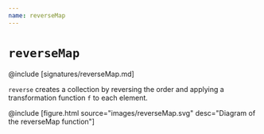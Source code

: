 ```yaml
---
name: reverseMap
---
```


# `reverseMap`

@include [signatures/reverseMap.md]

`reverse` creates a collection by reversing the order and applying a transformation function `f` to each element.

@include [figure.html source="images/reverseMap.svg" desc="Diagram of the reverseMap function"]
